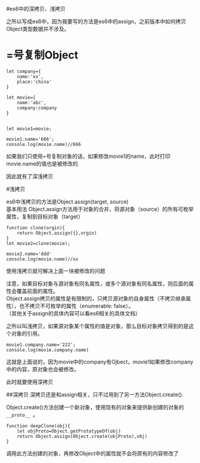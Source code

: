 #es6中的深拷贝、浅拷贝  

之所以写成es6中，因为我要写的方法是es6中的assign，之前版本中如何拷贝Object类型数据并不涉及。


# =号复制Object

```
let company={
	name:'xx',
	place:'china'
}

let movie={
	name:'abc',
	company:company
}


let movie1=movie;

movie1.name='666';
console.log(movie.name)//666

```  
如果我们只使用=号复制对象的话，如果修改movie1的name，此时打印movie.name的值也是被修改的

因此就有了深浅拷贝

#浅拷贝  

es6中浅拷贝的方法是Object.assign(target, source)   
基本用法
Object.assign方法用于对象的合并，将源对象（source）的所有可枚举属性，复制到目标对象（target）  

```
function clone(orgin){
	return Object.assign({},orgin)
}   
let movie2=clone(movie);

movie2.name='ddd'
console.log(movie.name)//xx
```  
使用浅拷贝就可解决上面一块被修改的问题   

注意，如果目标对象与源对象有同名属性，或多个源对象有同名属性，则后面的属性会覆盖前面的属性。  
Object.assign拷贝的属性是有限制的，只拷贝源对象的自身属性（不拷贝继承属性），也不拷贝不可枚举的属性（enumerable: false）。  
（其他关于assign的具体内容可以看es6相关的具体文档）

之所以叫浅拷贝，如果源对象某个属性的值是对象，那么目标对象拷贝得到的是这个对象的引用。   

```
movie1.company.name='222';
console.log(movie.company.name)

```  

这就是上面说的，因为movie中的company有Ojbect，movie1如果修改company中的内容，原对象也会被修改。

此时就要使用深拷贝  


##深拷贝 
深拷贝还是和assign相关，只不过用到了另一方法Object.create(). 

Object.create()方法创建一个新对象，使用现有的对象来提供新创建的对象的``` __proto__  ```。 
  
```
function deepClone(obj){
	let objProto=Object.getPrototypeOf(obj)
	return Object.assign(Object.create(objProto),obj)
}

```  

调用此方法创建的对象，再修改Object中的属性就不会将原有的内容修改了



 




